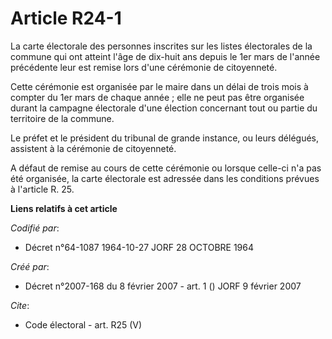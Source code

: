 # Article R24-1

La carte électorale des personnes inscrites sur les listes électorales de la commune qui ont atteint l'âge de dix-huit ans
depuis le 1er mars de l'année précédente leur est remise lors d'une cérémonie de citoyenneté. 

Cette cérémonie est organisée par le maire dans un délai de trois mois à compter du 1er mars de chaque année ; elle ne peut
pas être organisée durant la campagne électorale d'une élection concernant tout ou partie du territoire de la commune. 

Le préfet et le président du tribunal de grande instance, ou leurs délégués, assistent à la cérémonie de citoyenneté. 

A défaut de remise au cours de cette cérémonie ou lorsque celle-ci n'a pas été organisée, la carte électorale est adressée
dans les conditions prévues à l'article R. 25.

**Liens relatifs à cet article**

_Codifié par_:

  - Décret n°64-1087 1964-10-27 JORF 28 OCTOBRE 1964

_Créé par_:

  - Décret n°2007-168 du 8 février 2007 - art. 1 () JORF 9 février 2007

_Cite_:

  - Code électoral - art. R25 (V)

